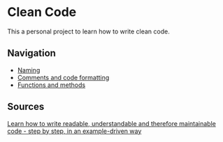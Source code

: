 # Clean Code

This a personal project to learn how to write clean code.

## Navigation

- [Naming](Naming)
- [Comments and code formatting](Comments%20and%20code%20dormatting)
- [Functions and methods](Functions%20and%20methods)

## Sources

[Learn how to write readable, understandable and therefore maintainable code - step by step, in an example-driven way](https://www.udemy.com/course/writing-clean-code)
